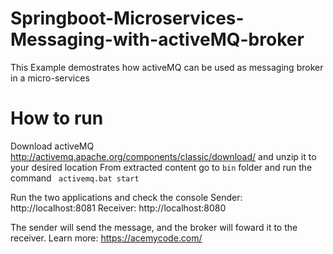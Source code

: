 # Springboot-Microservices-Messaging-with-activeMQ-broker
This Example demostrates how activeMQ can be used as messaging broker in a micro-services

# How to run
Download activeMQ http://activemq.apache.org/components/classic/download/ and unzip it to your desired location
From extracted content go to ``bin`` folder and run the command `` activemq.bat start``

Run the two applications and check the console
Sender: http://localhost:8081
Receiver: http://localhost:8080

The sender will send the message, and the broker will foward it to the receiver.
Learn more: https://acemycode.com/
